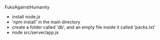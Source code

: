 FuksAgainstHumanity

- install node.js
- 'npm install' in the main directory
- create a folder called 'db', and an empty file inside it called 'packs.txt'
- node src/server/app.js
